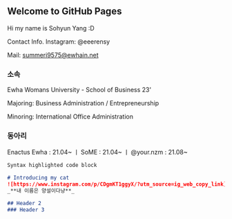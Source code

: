 ## Welcome to GitHub Pages

Hi my name is Sohyun Yang :D


Contact Info. 
Instagram: @eeerensy

Mail: summeri9575@ewhain.net

### 소속

Ewha Womans University - School of Business 23'

Majoring: Business Administration / Entrepreneurship

Minoring: International Office Administration

### 동아리

Enactus Ewha : 21.04~ 
 ㅣ SoME : 21.04~
 ㅣ @your.nzm : 21.08~

```markdown
Syntax highlighted code block

# Introducing my cat
![https://www.instagram.com/p/CDgmKT1ggyX/?utm_source=ig_web_copy_link](/images/logo.png)
_**내 이름은 양설이다냥**_

## Header 2
### Header 3

